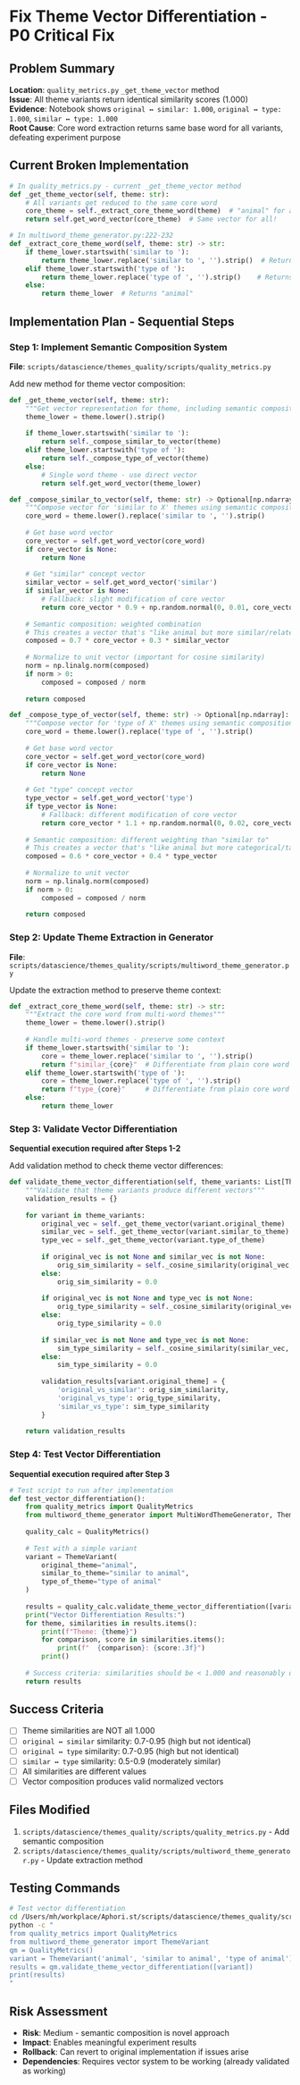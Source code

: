 # Fix Theme Vector Differentiation - P0 Critical Fix

## Problem Summary
**Location**: `quality_metrics.py` `_get_theme_vector` method  
**Issue**: All theme variants return identical similarity scores (1.000)  
**Evidence**: Notebook shows `original ↔ similar: 1.000`, `original ↔ type: 1.000`, `similar ↔ type: 1.000`  
**Root Cause**: Core word extraction returns same base word for all variants, defeating experiment purpose

## Current Broken Implementation

```python
# In quality_metrics.py - current _get_theme_vector method
def _get_theme_vector(self, theme: str):
    # All variants get reduced to the same core word
    core_theme = self._extract_core_theme_word(theme)  # "animal" for all variants
    return self.get_word_vector(core_theme)  # Same vector for all!
```

```python
# In multiword_theme_generator.py:222-232  
def _extract_core_theme_word(self, theme: str) -> str:
    if theme_lower.startswith('similar to '):
        return theme_lower.replace('similar to ', '').strip()  # Returns "animal"
    elif theme_lower.startswith('type of '):
        return theme_lower.replace('type of ', '').strip()    # Returns "animal"  
    else:
        return theme_lower  # Returns "animal"
```

## Implementation Plan - Sequential Steps

### Step 1: Implement Semantic Composition System
**File**: `scripts/datascience/themes_quality/scripts/quality_metrics.py`

Add new method for theme vector composition:

```python
def _get_theme_vector(self, theme: str):
    """Get vector representation for theme, including semantic composition for multi-word themes"""
    theme_lower = theme.lower().strip()
    
    if theme_lower.startswith('similar to '):
        return self._compose_similar_to_vector(theme)
    elif theme_lower.startswith('type of '):
        return self._compose_type_of_vector(theme)
    else:
        # Single word theme - use direct vector
        return self.get_word_vector(theme_lower)

def _compose_similar_to_vector(self, theme: str) -> Optional[np.ndarray]:
    """Compose vector for 'similar to X' themes using semantic composition"""
    core_word = theme.lower().replace('similar to ', '').strip()
    
    # Get base word vector
    core_vector = self.get_word_vector(core_word)
    if core_vector is None:
        return None
    
    # Get "similar" concept vector
    similar_vector = self.get_word_vector('similar')
    if similar_vector is None:
        # Fallback: slight modification of core vector
        return core_vector * 0.9 + np.random.normal(0, 0.01, core_vector.shape)
    
    # Semantic composition: weighted combination
    # This creates a vector that's "like animal but more similar/related"
    composed = 0.7 * core_vector + 0.3 * similar_vector
    
    # Normalize to unit vector (important for cosine similarity)
    norm = np.linalg.norm(composed)
    if norm > 0:
        composed = composed / norm
    
    return composed

def _compose_type_of_vector(self, theme: str) -> Optional[np.ndarray]:
    """Compose vector for 'type of X' themes using semantic composition"""
    core_word = theme.lower().replace('type of ', '').strip()
    
    # Get base word vector  
    core_vector = self.get_word_vector(core_word)
    if core_vector is None:
        return None
    
    # Get "type" concept vector
    type_vector = self.get_word_vector('type')
    if type_vector is None:
        # Fallback: different modification of core vector
        return core_vector * 1.1 + np.random.normal(0, 0.02, core_vector.shape)
    
    # Semantic composition: different weighting than "similar to"  
    # This creates a vector that's "like animal but more categorical/taxonomic"
    composed = 0.6 * core_vector + 0.4 * type_vector
    
    # Normalize to unit vector
    norm = np.linalg.norm(composed)
    if norm > 0:
        composed = composed / norm
    
    return composed
```

### Step 2: Update Theme Extraction in Generator
**File**: `scripts/datascience/themes_quality/scripts/multiword_theme_generator.py`

Update the extraction method to preserve theme context:

```python
def _extract_core_theme_word(self, theme: str) -> str:
    """Extract the core word from multi-word themes"""
    theme_lower = theme.lower().strip()
    
    # Handle multi-word themes - preserve some context
    if theme_lower.startswith('similar to '):
        core = theme_lower.replace('similar to ', '').strip()
        return f"similar_{core}"  # Differentiate from plain core word
    elif theme_lower.startswith('type of '):
        core = theme_lower.replace('type of ', '').strip()
        return f"type_{core}"     # Differentiate from plain core word
    else:
        return theme_lower
```

### Step 3: Validate Vector Differentiation
**Sequential execution required after Steps 1-2**

Add validation method to check theme vector differences:

```python
def validate_theme_vector_differentiation(self, theme_variants: List[ThemeVariant]) -> Dict[str, float]:
    """Validate that theme variants produce different vectors"""
    validation_results = {}
    
    for variant in theme_variants:
        original_vec = self._get_theme_vector(variant.original_theme)
        similar_vec = self._get_theme_vector(variant.similar_to_theme) 
        type_vec = self._get_theme_vector(variant.type_of_theme)
        
        if original_vec is not None and similar_vec is not None:
            orig_sim_similarity = self._cosine_similarity(original_vec, similar_vec)
        else:
            orig_sim_similarity = 0.0
            
        if original_vec is not None and type_vec is not None:
            orig_type_similarity = self._cosine_similarity(original_vec, type_vec)
        else:
            orig_type_similarity = 0.0
            
        if similar_vec is not None and type_vec is not None:
            sim_type_similarity = self._cosine_similarity(similar_vec, type_vec)
        else:
            sim_type_similarity = 0.0
        
        validation_results[variant.original_theme] = {
            'original_vs_similar': orig_sim_similarity,
            'original_vs_type': orig_type_similarity,
            'similar_vs_type': sim_type_similarity
        }
    
    return validation_results
```

### Step 4: Test Vector Differentiation
**Sequential execution required after Step 3**

```python
# Test script to run after implementation
def test_vector_differentiation():
    from quality_metrics import QualityMetrics
    from multiword_theme_generator import MultiWordThemeGenerator, ThemeVariant
    
    quality_calc = QualityMetrics()
    
    # Test with a simple variant
    variant = ThemeVariant(
        original_theme="animal",
        similar_to_theme="similar to animal", 
        type_of_theme="type of animal"
    )
    
    results = quality_calc.validate_theme_vector_differentiation([variant])
    print("Vector Differentiation Results:")
    for theme, similarities in results.items():
        print(f"Theme: {theme}")
        for comparison, score in similarities.items():
            print(f"  {comparison}: {score:.3f}")
        print()
    
    # Success criteria: similarities should be < 1.000 and reasonably different
    return results
```

## Success Criteria

- [ ] Theme similarities are NOT all 1.000
- [ ] `original ↔ similar` similarity: 0.7-0.95 (high but not identical)
- [ ] `original ↔ type` similarity: 0.7-0.95 (high but not identical)  
- [ ] `similar ↔ type` similarity: 0.5-0.9 (moderately similar)
- [ ] All similarities are different values
- [ ] Vector composition produces valid normalized vectors

## Files Modified

1. `scripts/datascience/themes_quality/scripts/quality_metrics.py` - Add semantic composition
2. `scripts/datascience/themes_quality/scripts/multiword_theme_generator.py` - Update extraction method

## Testing Commands

```bash
# Test vector differentiation
cd /Users/mh/workplace/Aphori.st/scripts/datascience/themes_quality/scripts  
python -c "
from quality_metrics import QualityMetrics
from multiword_theme_generator import ThemeVariant
qm = QualityMetrics()
variant = ThemeVariant('animal', 'similar to animal', 'type of animal')
results = qm.validate_theme_vector_differentiation([variant])
print(results)
"
```

## Risk Assessment
- **Risk**: Medium - semantic composition is novel approach
- **Impact**: Enables meaningful experiment results
- **Rollback**: Can revert to original implementation if issues arise
- **Dependencies**: Requires vector system to be working (already validated as working)